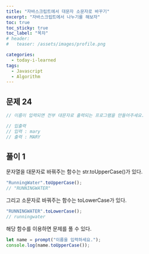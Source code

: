 ```yaml
---
title: "자바스크립트에서 대문자 소문자로 바꾸기"
excerpt: "자바스크립트에서 나누기를 해보자"
toc: true
toc_sticky: true
toc_label: "목차"
# header:
#   teaser: /assets/images/profile.png

categories:
  - today-i-learned
tags:
  - Javascript
  - Algorithm
---
```


## 문제 24

```js
// 이름이 입력되면 전부 대문자로 출력되는 프로그램을 만들어주세요.

// 입출력
// 입력 : mary
// 출력 : MARY
```

## 풀이 1

문자열을 대문자로 바꿔주는 함수는 str.toUpperCase()가 있다.

```js
"RunningWater".toUpperCase();
// "RUNNINGWATER"
```

그리고 소문자로 바꿔주는 함수는 toLowerCase가 있다.

```js
"RUNNINGWATER".toLowerCase();
// runningwater
```

해당 함수를 이용하면 문제를 풀 수 있다.

```js
let name = prompt("이름을 입력하세요.");
console.log(name.toUpperCase());
```
